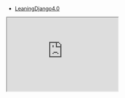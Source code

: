 - [LeaningDjango4.0](src/myknowledge/Django/LeaningDjango4.0.md)

<iframe id="inlineFrameExample"
    title="Inline Frame Example"
    width="300"
    height="200"
    src="https://www.amap.com/">
</iframe>